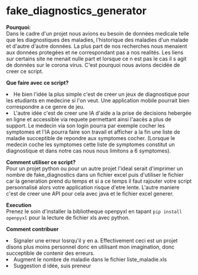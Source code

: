 # fake_diagnostics_generator

<strong>Pourquoi:</strong><br/>
Dans le cadre d'un projet nous avions eu besoin de données medicale telle que les diagnostiques des maladies, l'historique des maladies d'un malade et d'autre d'autre données. La plus part de nos recherches nous menaient aux données protegées et ne correspondant pas a nos realités. Les liens sur certains site ne menait nulle part et lorsque ce n est pas le cas il s agit de données sur le corona virus. C'est pourquoi nous avions decidée de creer ce script.

<strong>Que faire avec ce script?</strong><br/>
<li>He bien l'idée la plus simple c'est de creer un jeux de diagnostique pour les etudiants en medecine si l'on veut. Une application mobile pourrait bien correspondre a ce genre de jeu.</li>

<li>L'autre idée c'est de creer une IA d'aide a la prise de decisions hebergée en ligne et accessible via requete permettant ainsi l'aacès a plus de support. Le medecin via son login pourra par exemple cocher les symptomes et l'IA pourra faire son travail et afficher a la fin une liste de maladie succeptible de repondre aux symptomes cocher. (Lorsque le medecin coche les symptomes cette liste de symptomes constitut un diagnostique et dans notre cas nous nous limitons a 6 symptomes).</li>

<strong>Comment utiliser ce script?</strong><br/>
Pour un projet python ou pour un autre projet l'ideal serait d'imprimer un nombre de fake_diagnostics dans un fichier excel puis d'utiliser le fichier car la generation prend du temps et si a ce temps il faut rajouter votre script personnalisé alors votre application risque d'etre lente. L'autre maniere c'est de creer une API pour cela avec java et le fichier excel generer.

<strong>Execution</strong><br/>
Prenez le soin d'installer la bibliotheque openpyxl en tapant <code>pip install openpyxl</code> pour la lecture de fichier xls avec python. 

<strong>Comment contribuer</strong><br/>
<li>Signaler une erreur losrqu'il y en a. Effectivement ceci est un projet disons plus moins personnel donc en utilisant mon imagination, donc succeptible de contenir des erreurs.</li>

<li>Augment le nombre de maladie dans le fichier liste_maladie.xls</li>

<li>Suggestion d idée, suis preneur</li>

